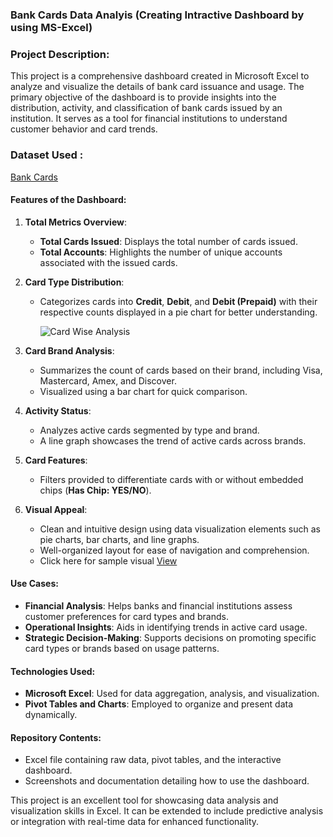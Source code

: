 ### Bank Cards Data Analyis (Creating Intractive Dashboard by using MS-Excel)

### Project Description:
This project is a comprehensive dashboard created in Microsoft Excel to analyze and visualize the details of bank card issuance and usage. The primary objective of the dashboard is to provide insights into the distribution, activity, and classification of bank cards issued by an institution. It serves as a tool for financial institutions to understand customer behavior and card trends. 

### Dataset Used : 
<a href='https://github.com/Vidhuneyy/Bank_Cards_Data_Analysis/blob/main/cards_data.csv'>Bank Cards</a>

#### Features of the Dashboard:
1. **Total Metrics Overview**:
   - **Total Cards Issued**: Displays the total number of cards issued.
   - **Total Accounts**: Highlights the number of unique accounts associated with the issued cards.

2. **Card Type Distribution**:
   - Categorizes cards into **Credit**, **Debit**, and **Debit (Prepaid)** with their respective counts displayed in a pie chart for better understanding.
  
     ![Card Wise Analysis](https://github.com/user-attachments/assets/784d36dd-25ab-4b81-898f-755f7589eaf2)


3. **Card Brand Analysis**:
   - Summarizes the count of cards based on their brand, including Visa, Mastercard, Amex, and Discover.
   - Visualized using a bar chart for quick comparison.

4. **Activity Status**:
   - Analyzes active cards segmented by type and brand.
   - A line graph showcases the trend of active cards across brands.

5. **Card Features**:
   - Filters provided to differentiate cards with or without embedded chips (**Has Chip: YES/NO**).

6. **Visual Appeal**:
   - Clean and intuitive design using data visualization elements such as pie charts, bar charts, and line graphs.
   - Well-organized layout for ease of navigation and comprehension.
   - Click here for sample visual  <a href='https://github.com/Vidhuneyy/Bank-Card-Detailed-Analysis-Dashboard/blob/main/Dashboard%20Output.png'>View</a>

#### Use Cases:
- **Financial Analysis**: Helps banks and financial institutions assess customer preferences for card types and brands.
- **Operational Insights**: Aids in identifying trends in active card usage.
- **Strategic Decision-Making**: Supports decisions on promoting specific card types or brands based on usage patterns.

#### Technologies Used:
- **Microsoft Excel**: Used for data aggregation, analysis, and visualization.
- **Pivot Tables and Charts**: Employed to organize and present data dynamically.

#### Repository Contents:
- Excel file containing raw data, pivot tables, and the interactive dashboard.
- Screenshots and documentation detailing how to use the dashboard.

This project is an excellent tool for showcasing data analysis and visualization skills in Excel. It can be extended to include predictive analysis or integration with real-time data for enhanced functionality.
